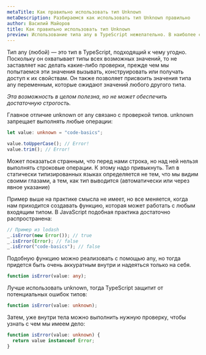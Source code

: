 ```yaml
---
metaTitle: Как правильно использовать тип Unknown
metaDescription: Разбираемся как использовать тип Unknown правильно
author: Василий Майоров
title: Как правильно использовать тип Unknown
preview: Использование типа any в TypeScript нежелательно. В наиболее строгом режиме (оно настраивается) использование any невозможно, что значительно повышает типобезопасность кода. С другой стороны, существует немало ситуаций, когда тип неизвестен, но работа с ним должна быть типобезопасна.
---
```


Тип any (любой) — это тип в TypeScript, подходящий к чему угодно. Поскольку он охватывает типы всех возможных значений, то не заставляет нас делать какие-либо проверки, прежде чем мы попытаемся эти значения вызывать, конструировать или получать доступ к их свойствам. Он также позволяет присвоить значения типа any переменным, которые ожидают значений любого другого типа.

_Эта возможность в целом полезна, но не может обеспечить достаточную строгость._

Главное отличие unknown от any связано с проверкой типов. unknown запрещает выполнять любые операции:

```typescript
let value: unknown = "code-basics";

value.toUpperCase(); // Error!
value.trim(); // Error!
```

Может показаться странным, что перед нами строка, но над ней нельзя выполнять строковые операции. К этому надо привыкнуть. Тип в статически типизированных языках определяется не тем, что мы видим своими глазами, а тем, как тип выводится (автоматически или через явное указание)

Пример выше на практике смысла не имеет, но все меняется, когда нам приходится создавать функцию, которая может работать с любым входящим типом. В JavaScript подобная практика достаточно распространена:

```typescript
// Пример из lodash
_.isError(new Error()); // true
_.isError(Error); // false
_.isError("code-basics"); // false
```

Подобную функцию можно реализовать с помощью any, но тогда придется быть очень аккуратным внутри и надеяться только на себя.

```typescript
function isError(value: any);
```

Лучше использовать unknown, тогда TypeScript защитит от потенциальных ошибок типов:

```typescript
function isError(value: unknown);
```

Затем, уже внутри тела можно выполнить нужную проверку, чтобы узнать с чем мы имеем дело:

```typescript
function isError(value: unknown) {
  return value instanceof Error;
}
```
